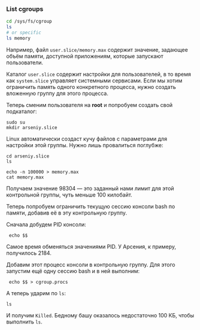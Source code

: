 ### List cgroups

```bash
cd /sys/fs/cgroup
ls
# or specific
ls memory
```

Например, файл `user.slice/memory.max` содержит значение, задающее объём памяти, доступной приложениям, которые запускают пользователи.

Каталог `user.slice` содержит настройки для пользователей, в то время как `system.slice` управляет системными сервисами. Если мы хотим ограничить память одного конкретного процесса, нужно создать вложенную группу для этого процесса.

Теперь сменим пользователя на **root** и попробуем создать свой подкаталог:

```
sudo su
mkdir arseniy.slice 
```

Linux автоматически создаст кучу файлов с параметрами для настройки этой группы. Нужно лишь провалиться поглубже:

```
cd arseniy.slice
ls 
```

```
echo -n 100000 > memory.max
cat memory.max 
```

Получаем значение 98304 — это заданный нами лимит для этой контрольной группы, чуть меньше 100 килобайт.

Теперь попробуем ограничить текущую сессию консоли bash по памяти, добавив её в эту контрольную группу.

Сначала добудем PID консоли:

```
 echo $$ 
```

Самое время обменяться значениями PID. У Арсения, к примеру, получилось 2184.

Добавим этот процесс консоли в контрольную группу. Для этого запустим ещё одну сессию bash и в ней выполним:

```
 echo $$ > cgroup.procs 
```

А теперь ударим по `ls`:

```
ls 
```

И получим `Killed`. Бедному башу оказалось недостаточно 100 КБ, чтобы выполнить `ls`.